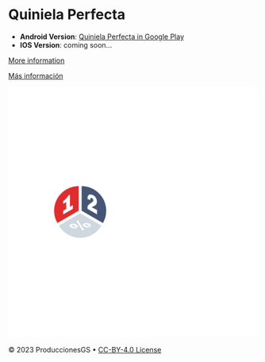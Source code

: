 <!--
  <<< Author notes: Header of the course >>>
  Include a 1280×640 image, course title in sentence case, and a concise description in emphasis.
  In your repository settings: enable template repository, add your 1280×640 social image, auto delete head branches.
  Add your open source license, GitHub uses Creative Commons Attribution 4.0 International.
-->

# Quiniela Perfecta

- **Android Version**: [Quiniela Perfecta in Google Play](https://play.google.com/store/apps/datasafety?id=com.produccionesgs.quinielaperfecta)
- **IOS Version**: coming soon...


[More information](https://medium.com/@ivangomezarnedo/how-to-use-expected-value-in-a-lottery-ae868726dd1e)

[Más información](https://medium.com/@ivangomezarnedo/c%C3%B3mo-utilizar-la-esperanza-matem%C3%A1tica-en-una-loter%C3%ADa-8f1fccce8461)

![App Logo](images/logo_splash.png)




&copy; 2023 ProduccionesGS &bull;  [CC-BY-4.0 License](https://creativecommons.org/licenses/by/4.0/legalcode)
